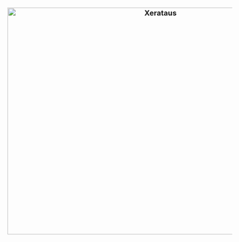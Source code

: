 
 <h3 align="middle">

 
  <img src="https://user-images.githubusercontent.com/118361152/221969086-cdcd1991-544e-4cb9-965c-4f4a8b2623f1.PNG" alt="Xerataus" style="height: 510px; width:670px;"/>


    
  <h6 align="middle">
